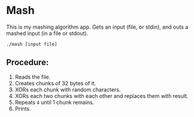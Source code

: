 # Mash

This is my mashing algorithm app. Gets an input (file, or stdin), and outs a mashed input (in a file or stdout).

```shell
./mash [input file]
```

## Procedure:
 1. Reads the file.
 2. Creates chunks of 32 bytes of it.
 3. XORs each chunk with random characters.
 4. XORs each two chunks with each other and replaces them with result.
 5. Repeats `4` until 1 chunk remains.
 6. Prints.

